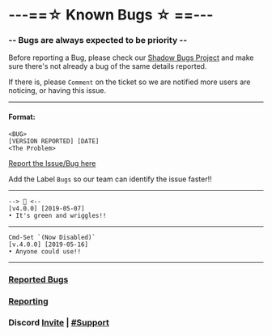 # ---==☆ Known Bugs ☆ ==---
  ### -- Bugs are always expected to be priority --

Before reporting a Bug, please check our [Shadow Bugs Project](https://github.com/orgs/shadow-spybeje/projects/1) and make sure there's not already a bug of the same details reported.

If there is, please `Comment` on the ticket so we are notified more users are noticing, or having this issue.

----------
#### Format:
```
<BUG>
[VERSION REPORTED] [DATE]
<The Problem>
```
[Report the Issue/Bug here](https://github.com/shadow-spybeje/LadyShadow/issues/new)

Add the Label `Bugs` so our team can identify the issue faster!!

----------
```
--> 🐛 <--
[v4.0.0] [2019-05-07]
• It's green and wriggles!!
```
----------
```
Cmd-Set `(Now Disabled)`
[v.4.0.0] [2019-05-16]
• Anyone could use!!
```
----------
### [Reported Bugs](https://github.com/orgs/shadow-spybeje/projects/1)

### [Reporting](https://github.com/shadow-spybeje/LadyShadow/issues/new)

### Discord [Invite](https://discord.gg/9FUpBPQ) | [#Support](https://discordapp.com/channels/416906584900239370/499074006511517696)
